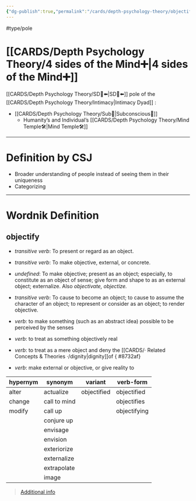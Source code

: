 ```yaml
---
{"dg-publish":true,"permalink":"/cards/depth-psychology-theory/objectification/","noteIcon":"1","created":"2022-12-31T17:35:54.658+01:00","updated":"2023-05-27T15:35:29.760+02:00"}
---
```


#type/pole 

# [[CARDS/Depth Psychology Theory/4 sides of the Mind➕\|4 sides of the Mind➕]]
[[CARDS/Depth Psychology Theory/SD🤸⬅️\|SD🤸⬅️]] pole of the [[CARDS/Depth Psychology Theory/Intimacy\|Intimacy Dyad]] :
- [[CARDS/Depth Psychology Theory/Sub🤸\|Subconscious🤸]]  
	- Humanity’s and Individual’s [[CARDS/Depth Psychology Theory/Mind Temple🛠️\|Mind Temple🛠️]] 
---
# Definition by CSJ
- Broader understanding of people instead of seeing them in their uniqueness 
- Categorizing 
---
# Wordnik Definition 
## objectify
- *transitive verb*: To present or regard as an object.
- *transitive verb*: To make objective, external, or concrete.
- *undefined*: To make objective; present as an object; especially, to constitute as an object of sense; give form and shape to as an external object; externalize. Also <em>objectivate, objectize.</em>
- *transitive verb*: To cause to become an object; to cause to assume the character of an object; to represent or consider as an object; to render objective.
- *verb*: to make something (such as an <xref>abstract</xref> idea) possible to be <xref>perceived</xref> by the <xref>senses</xref>
- *verb*: to treat as something <xref>objectively</xref> <xref>real</xref>
- *verb*: to treat as a <xref>mere</xref> <xref>object</xref> and deny the [[CARDS/· Related Concepts & Theories ·/dignity\|dignity]]of
{ #8732af}

- *verb*: make external or objective, or give reality to 

| hypernym |synonym |variant |verb-form |
| --- | --- | --- | --- |
| alter | actualize | objectified | objectified |
| change | call to mind |  | objectifies |
| modify | call up |  | objectifying |
|  | conjure up |  |  |
|  | envisage |  |  |
|  | envision |  |  |
|  | exteriorize |  |  |
|  | externalize |  |  |
|  | extrapolate |  |  |
|  | image |  |  |

> [Additional info](https://www.wordnik.com/words/objectify)